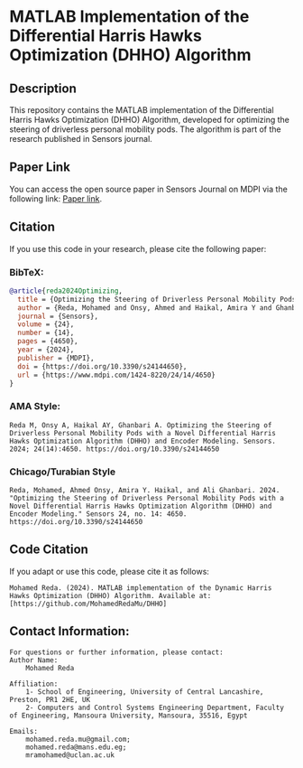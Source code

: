 # MATLAB Implementation of the Differential Harris Hawks Optimization (DHHO) Algorithm

## Description

This repository contains the MATLAB implementation of the Differential Harris Hawks Optimization (DHHO) Algorithm, developed for optimizing the steering of driverless personal mobility pods. The algorithm is part of the research published in Sensors journal.

## Paper Link

You can access the open source paper in Sensors Journal on MDPI via the following link: [Paper link](https://www.mdpi.com/1424-8220/24/14/4650).



## Citation

If you use this code in your research, please cite the following paper:

### BibTeX:
```bibtex
@article{reda2024Optimizing,
  title = {Optimizing the Steering of Driverless Personal Mobility Pods with a Novel Differential Harris Hawks Optimization Algorithm (DHHO) and Encoder Modeling},
  author = {Reda, Mohamed and Onsy, Ahmed and Haikal, Amira Y and Ghanbari, Ali},
  journal = {Sensors},
  volume = {24},
  number = {14},
  pages = {4650},
  year = {2024},
  publisher = {MDPI},
  doi = {https://doi.org/10.3390/s24144650},
  url = {https://www.mdpi.com/1424-8220/24/14/4650}
}
```

 ### AMA Style:
 ``` AMA Style
Reda M, Onsy A, Haikal AY, Ghanbari A. Optimizing the Steering of Driverless Personal Mobility Pods with a Novel Differential Harris Hawks Optimization Algorithm (DHHO) and Encoder Modeling. Sensors. 2024; 24(14):4650. https://doi.org/10.3390/s24144650
```

 ### Chicago/Turabian Style
 ``` Chicago/Turabian Style
Reda, Mohamed, Ahmed Onsy, Amira Y. Haikal, and Ali Ghanbari. 2024. "Optimizing the Steering of Driverless Personal Mobility Pods with a Novel Differential Harris Hawks Optimization Algorithm (DHHO) and Encoder Modeling." Sensors 24, no. 14: 4650. https://doi.org/10.3390/s24144650
```

   
## Code Citation
If you adapt or use this code, please cite it as follows:
```
Mohamed Reda. (2024). MATLAB implementation of the Dynamic Harris Hawks Optimization (DHHO) Algorithm. Available at: [https://github.com/MohamedRedaMu/DHHO]
```



## Contact Information:

    For questions or further information, please contact:
    Author Name:
        Mohamed Reda

    Affiliation:
        1- School of Engineering, University of Central Lancashire, Preston, PR1 2HE, UK
        2- Computers and Control Systems Engineering Department, Faculty of Engineering, Mansoura University, Mansoura, 35516, Egypt

    Emails:
        mohamed.reda.mu@gmail.com;
        mohamed.reda@mans.edu.eg;
        mramohamed@uclan.ac.uk



